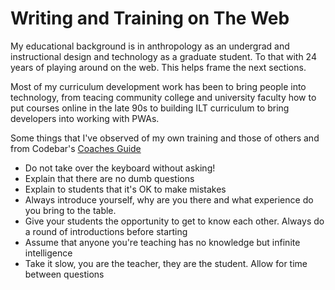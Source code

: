 # Writing and Training on The Web

My educational background is in anthropology as an undergrad and instructional design and technology as a graduate student. To that with 24 years of playing around on the web. This helps frame the next sections.

Most of my curriculum development work has been to bring people into technology, from teacing community college and university faculty how to put courses online in the late 90s to building ILT curriculum to bring developers into working with PWAs.

Some things that I've observed of my own training and those of others and from Codebar's [Coaches Guide](https://codebar.io/effective-teacher-guide)

* Do not take over the keyboard without asking!
* Explain that there are no dumb questions
* Explain to students that it's OK to make mistakes
* Always introduce yourself, why are you there and what experience do you bring to the table.
* Give your students the opportunity to get to know each other. Always do a round of introductions before starting
* Assume that anyone you're teaching has no knowledge but infinite intelligence
* Take it slow, you are the teacher, they are the student. Allow for time between questions
